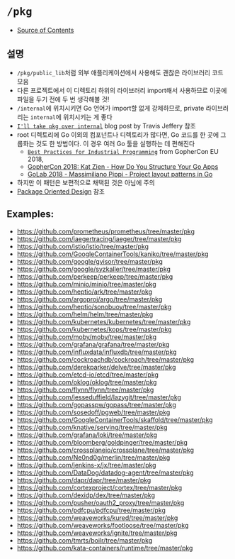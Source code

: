# `/pkg`
- [Source of Contents](https://github.com/golang-standards/project-layout/tree/master/pkg)
## 설명
- `/pkg/public_lib`처럼 외부 애플리케이션에서 사용해도 괜찮은 라이브러리 코드 모음
- 다른 프로젝트에서 이 디렉토리 하위의 라이브러리 import해서 사용하므로 이곳에 파일을 두기 전에 두 번 생각해볼 것!
- `/internal`에 위치시키면 Go 언어가 import할 없게 강제하므로, private 라이브러리는 `internal`에 위치시키는 게 좋다
- [`I'll take pkg over internal`](https://travisjeffery.com/b/2019/11/i-ll-take-pkg-over-internal/) blog post by Travis Jeffery 참조
- root 디렉토리에 Go 이외의 컴포넌트나 디렉토리가 많다면, Go 코드를 한 곳에 그룹화는 것도 한 방법이다. 이 경우 여러 Go 툴을 실행하는 데 편해진다
    - [`Best Practices for Industrial Programming`](https://www.youtube.com/watch?v=PTE4VJIdHPg) from GopherCon EU 2018, 
    - [GopherCon 2018: Kat Zien - How Do You Structure Your Go Apps](https://www.youtube.com/watch?v=oL6JBUk6tj0)
    - [GoLab 2018 - Massimiliano Pippi - Project layout patterns in Go](https://www.youtube.com/watch?v=3gQa1LWwuzk)
- 하지만 이 패턴은 보편적으로 채택된 것은 아님에 주의
- [Package Oriented Design](https://www.ardanlabs.com/blog/2017/02/package-oriented-design.html) 참조

## Examples:

* https://github.com/prometheus/prometheus/tree/master/pkg
* https://github.com/jaegertracing/jaeger/tree/master/pkg
* https://github.com/istio/istio/tree/master/pkg
* https://github.com/GoogleContainerTools/kaniko/tree/master/pkg
* https://github.com/google/gvisor/tree/master/pkg
* https://github.com/google/syzkaller/tree/master/pkg
* https://github.com/perkeep/perkeep/tree/master/pkg
* https://github.com/minio/minio/tree/master/pkg
* https://github.com/heptio/ark/tree/master/pkg
* https://github.com/argoproj/argo/tree/master/pkg
* https://github.com/heptio/sonobuoy/tree/master/pkg
* https://github.com/helm/helm/tree/master/pkg
* https://github.com/kubernetes/kubernetes/tree/master/pkg
* https://github.com/kubernetes/kops/tree/master/pkg
* https://github.com/moby/moby/tree/master/pkg
* https://github.com/grafana/grafana/tree/master/pkg
* https://github.com/influxdata/influxdb/tree/master/pkg
* https://github.com/cockroachdb/cockroach/tree/master/pkg
* https://github.com/derekparker/delve/tree/master/pkg
* https://github.com/etcd-io/etcd/tree/master/pkg
* https://github.com/oklog/oklog/tree/master/pkg
* https://github.com/flynn/flynn/tree/master/pkg
* https://github.com/jesseduffield/lazygit/tree/master/pkg
* https://github.com/gopasspw/gopass/tree/master/pkg
* https://github.com/sosedoff/pgweb/tree/master/pkg
* https://github.com/GoogleContainerTools/skaffold/tree/master/pkg
* https://github.com/knative/serving/tree/master/pkg
* https://github.com/grafana/loki/tree/master/pkg
* https://github.com/bloomberg/goldpinger/tree/master/pkg
* https://github.com/crossplaneio/crossplane/tree/master/pkg
* https://github.com/Ne0nd0g/merlin/tree/master/pkg
* https://github.com/jenkins-x/jx/tree/master/pkg
* https://github.com/DataDog/datadog-agent/tree/master/pkg
* https://github.com/dapr/dapr/tree/master/pkg
* https://github.com/cortexproject/cortex/tree/master/pkg
* https://github.com/dexidp/dex/tree/master/pkg
* https://github.com/pusher/oauth2_proxy/tree/master/pkg
* https://github.com/pdfcpu/pdfcpu/tree/master/pkg
* https://github.com/weaveworks/kured/tree/master/pkg
* https://github.com/weaveworks/footloose/tree/master/pkg
* https://github.com/weaveworks/ignite/tree/master/pkg
* https://github.com/tmrts/boilr/tree/master/pkg
* https://github.com/kata-containers/runtime/tree/master/pkg
